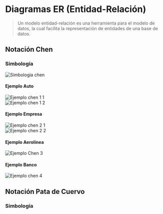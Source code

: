 # Diagramas ER (Entidad-Relación) 
> Un modelo entidad-relación es una herramienta para el modelo de datos, la cual facilita la representación de entidades de una base de datos. 

## Notación Chen
### Simbología
![Simbologia chen](https://user-images.githubusercontent.com/30439829/148483459-ff3b58c6-5902-4057-b377-1a43eb5cc4f4.jpg) <br/>

#### Ejemplo Auto
![Ejemplo chen 1 1](https://user-images.githubusercontent.com/30439829/148484089-60d922d6-bf0c-44ef-83dd-e1af127b85e5.jpg) <br/>
![Ejemplo chen 1 2](https://user-images.githubusercontent.com/30439829/148484097-3241d166-7e92-4447-aeaa-cfe63651fac7.jpg) <br/>

#### Ejemplo Empresa 
![Ejemplo chen 2 1](https://user-images.githubusercontent.com/30439829/148486401-86b412c0-d246-4778-92c0-f6a3c59515c1.jpg) <br/>
![Ejemplo chen 2 2](https://user-images.githubusercontent.com/30439829/148486412-1ff403a6-610a-4fbc-8ea2-7045a9133951.jpg) <br/>

#### Ejemplo Aerolínea
![Ejemplo Chen 3](https://user-images.githubusercontent.com/30439829/148486655-0ddcc06d-8656-4b15-a35e-50a56e0d2d24.jpg) <br/>

#### Ejemplo Banco
![Ejemplo chen 4](https://user-images.githubusercontent.com/30439829/148486794-f2929b41-7c29-4710-9ff7-7bfeaa2bb459.jpg) <br/>

## Notación Pata de Cuervo
### Simbología

